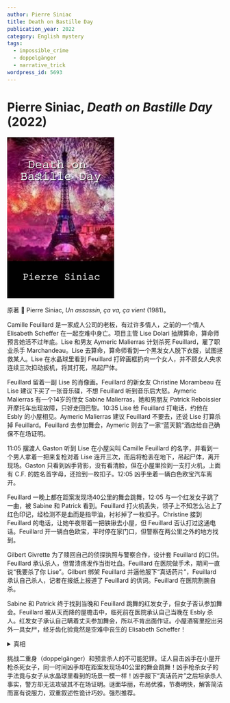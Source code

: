 ```yaml
---
author: Pierre Siniac
title: Death on Bastille Day
publication_year: 2022
category: English mystery
tags:
  - impossible_crime
  - doppelgänger
  - narrative_trick
wordpress_id: 5693
---
```


# Pierre Siniac, <i>Death on Bastille Day</i> (2022)

<img src=images/2022_cover.jpg width=250/>

原著 📖 Pierre Siniac, <i>Un assassin, ça va, ça vient</i> (1981)。

Camille Feuillard 是一家成人公司的老板，有过许多情人，之前的一个情人 Elisabeth Scheffer 在一起空难中身亡。项目主管 Lise Dolari 抽牌算命，算命师预言她活不过年底。Lise 和男友 Aymeric Malierras 计划杀死 Feuillard，雇了职业杀手 Marchandeau。Lise 去算命，算命师看到一个黑发女人脱下衣服，试图拯救某人。Lise 在水晶球里看到 Feuillard 打碎画框扔向一个女人，并不顾女人央求连续三次扣动扳机，将其打死，吊起尸体。

Feuillard 留着一副 Lise 的肖像画。Feuillard 的新女友 Christine Morambeau 在 Lise 建议下买了一张音乐碟，不想 Feuillard 听到音乐后大怒。Aymeric Malierras 有一个14岁的侄女 Sabine Malierras，她和男朋友 Patrick Reboissier 开摩托车出现故障，只好走回巴黎。10:35 Lise 给 Feuillard 打电话，约他在 Esbly 的小屋相见。Aymeric Malierras 建议 Feuillard 不要去，还说 Lise 打算杀掉 Feuillard。Feuillard 去参加舞会，Aymeric 则去了一家“蓝天鹅”酒店给自己确保不在场证明。

11:05 摆渡人 Gaston 听到 Lise 在小屋尖叫 Camille Feuillard 的名字，并看到一个男人拿着一把来复枪对着 Lise 连开三次，而后将枪丢在地下，吊起尸体，离开现场。Gaston 只看到凶手背影，没有看清脸，但在小屋里捡到一支打火机，上面有 C.F. 的姓名首字母，还捡到一枚扣子。12:05 凶手坐着一辆白色欧宝汽车离开。

Feuillard 一晚上都在距案发现场40公里的舞会跳舞，12:05 与一个红发女子跳了一曲，被 Sabine 和 Patrick 看到。Feuillard 打火机丢失，领子上不知怎么沾上了红色印记，经检测不是血而是指甲油，衬衫掉了一枚扣子。Christine 接到 Feuillard 的电话，让她午夜带着一把铁锹去小屋，但 Feuillard 否认打过这通电话。Feuillard 开一辆白色欧宝，平时停在家门口，但警察在两公里之外的地方找到。

Gilbert Givrette 为了赎回自己的侦探执照与警察合作，设计套 Feuillard 的口供。Feuillard 承认杀人，但胃溃疡发作当街吐血。Feuillard 在医院做手术，期间一直说“我要杀了你 Lise”。Gilbert 绑架 Feuillard 并逼他服下“真话药片”，Feuillard 承认自己杀人，记者在报纸上报道了 Feuillard 的供词。Feuillard 在医院割腕自杀。

Sabine 和 Patrick 终于找到当晚和 Feuillard 跳舞的红发女子，但女子否认参加舞会。Feuillard 被从天而降的屋檐击中，临死前在医院承认自己当晚在 Esbly 杀人。红发女子承认自己瞒着丈夫参加舞会，所以不肯出面作证。小屋酒窖里挖出另外一具女尸，经牙齿化验竟然是空难中丧生的 Elisabeth Scheffer！

<details><summary>真相</summary>
1979年11月14日 Elisabeth 约 Feuillard 在小屋见面，Feuillard 开枪打死 Elisabeth，并打电话让 Lise 带铁锹到小屋，二人一起将尸体埋在小屋酒窖里。Lise 冒充 Elisabeth 上了空难飞机，在起飞前一刻冲下飞机，逃过一劫。

一年后的11月14日，Lise 又约 Feuillard 在小屋见面，Feuillard 没有赴约，职业杀手 Marchandeau 按 Lise 要求冒充 Feuillard 开枪打死 Lise，留下偷来的打火机和扣子陷害 Feuillard。Lise 如此安排的动机是替 Elisabeth 复仇。Feuillard 承认自己11月14日在小屋杀人，其实是在一年前的11月14日杀人，他口中的 Lise 是 Elisabeth 的昵称（叙述性诡计！）。
</details>

挑战二重身（doppelgänger）和预言杀人的不可能犯罪。证人目击凶手在小屋开枪杀死女子，同一时间凶手却在距案发现场40公里的舞会跳舞！凶手枪杀女子的手法竟与女子从水晶球里看到的场景一模一样！凶手服下“真话药片”之后坦承杀人事实，警方却无法攻破其不在场证明。谜面华丽，布局优雅，节奏明快，解答简洁而富有说服力，双重叙述性诡计巧妙。强烈推荐。